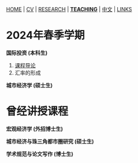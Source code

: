 [HOME](./index.md) | [CV](./assets/CV_FanghaoChen_231105.pdf) | [RESEARCH](./research.md) | [**TEACHING**](./teaching.md) | [中文](./chinesepage.md) | [LINKS](./links.md)

# 2024年春季学期

**国际投资 (本科生)** <br/>
1. [课程导论](./assets/第1讲_课程导论.pdf)
2. 汇率的形成

**城市经济学 (硕士生)** <br/>

# 曾经讲授课程

**宏观经济学 (外招博士生)** <br/>

**城市经济与珠三角都市圈研究 (硕士生)** <br/>

**学术规范与论文写作 (博士生)** <br/>
